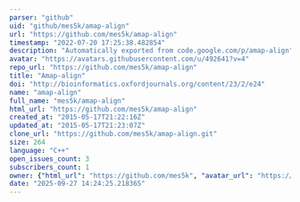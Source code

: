 ```yaml
---
parser: "github"
uid: "github/mes5k/amap-align"
url: "https://github.com/mes5k/amap-align"
timestamp: "2022-07-20 17:25:38.482854"
description: "Automatically exported from code.google.com/p/amap-align"
avatar: "https://avatars.githubusercontent.com/u/492641?v=4"
repo_url: "https://github.com/mes5k/amap-align"
title: "Amap-align"
doi: "http://bioinformatics.oxfordjournals.org/content/23/2/e24"
name: "amap-align"
full_name: "mes5k/amap-align"
html_url: "https://github.com/mes5k/amap-align"
created_at: "2015-05-17T21:22:16Z"
updated_at: "2015-05-17T21:23:07Z"
clone_url: "https://github.com/mes5k/amap-align.git"
size: 264
language: "C++"
open_issues_count: 3
subscribers_count: 1
owner: {"html_url": "https://github.com/mes5k", "avatar_url": "https://avatars.githubusercontent.com/u/492641?v=4", "login": "mes5k", "type": "User"}
date: "2025-09-27 14:24:25.218365"
---
```

